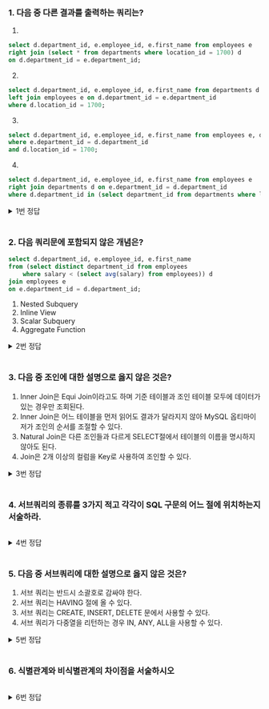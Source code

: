 ### <b>1</b>. 다음 중 다른 결과를 출력하는 쿼리는?

1.

```sql
select d.department_id, e.employee_id, e.first_name from employees e
right join (select * from departments where location_id = 1700) d
on d.department_id = e.department_id;
```

2.

```sql
select d.department_id, e.employee_id, e.first_name from departments d
left join employees e on d.department_id = e.department_id
where d.location_id = 1700;
```

3.

```sql
select d.department_id, e.employee_id, e.first_name from employees e, departments d
where e.department_id = d.department_id
and d.location_id = 1700;
```

4.

```sql
select d.department_id, e.employee_id, e.first_name from employees e
right join departments d on e.department_id = d.department_id
where d.department_id in (select department_id from departments where location_id = 1700);
```

<details>
<summary>1번 정답</summary>
<b>3번</b>.<br>
3번의 경우 inner join으로 join되며, location_id가 1700인 부서 중 employees 테이블에서 참조하지 않는 부서는 출력하지 않는다.
</details>

<br>

### <b>2</b>. 다음 쿼리문에 포함되지 않은 개념은?

```sql
select d.department_id, e.employee_id, e.first_name
from (select distinct department_id from employees
	where salary < (select avg(salary) from employees)) d
join employees e
on e.department_id = d.department_id;
```

1. Nested Subquery
2. Inline View
3. Scalar Subquery
4. Aggregate Function

<details>
<summary>2번 정답</summary>
<b>3번</b>. Scalar Subquery<br>
스칼라 서브쿼리는 SELECT 절에 서브쿼리를 사용하는 것을 의미한다.
</details>

<br>

### <b>3</b>. 다음 중 조인에 대한 설명으로 옳지 않은 것은?

1. Inner Join은 Equi Join이라고도 하며 기준 테이블과 조인 테이블 모두에 데이터가 있는 경우만 조회된다.
2. Inner Join은 어느 테이블을 먼저 읽어도 결과가 달라지지 않아 MySQL 옵티마이저가 조인의 순서를 조절할 수 있다.
3. Natural Join은 다른 조인들과 다르게 SELECT절에서 테이블의 이름을 명시하지 않아도 된다.
4. Join은 2개 이상의 컬럼을 Key로 사용하여 조인할 수 있다.

<details>
<summary>3번 정답</summary>
<b>1번</b>. Inner Join은 Equi Join이라고도 하며 기준 테이블과 조인 테이블 모두에 데이터가 있는 경우만 조회된다.<br>
Inner Join과 Equi Join은 다른 개념이다.
</details>

<br>

### <b>4</b>. 서브쿼리의 종류를 3가지 적고 각각이 SQL 구문의 어느 절에 위치하는지 서술하라.

```

```

<details>
<summary>4번 정답</summary>
<b>중첩 서브 쿼리(Nested Subquery)</b>. WHERE 절<br>
<b>인라인 뷰(Inline View)</b>. FROM 절<br>
<b>스칼라 서브 쿼리(Scalar Subquery)</b>. SELECT 절<br>
</details>

<br>

### <b>5</b>. 다음 중 서브쿼리에 대한 설명으로 옳지 않은 것은?

1. 서브 쿼리는 반드시 소괄호로 감싸야 한다.
2. 서브 쿼리는 HAVING 절에 올 수 있다.
3. 서브 쿼리는 CREATE, INSERT, DELETE 문에서 사용할 수 있다.
4. 서브 쿼리가 다중열을 리턴하는 경우 IN, ANY, ALL을 사용할 수 있다.

<details>
<summary>5번 정답</summary>
<b>4번</b>. 서브 쿼리가 다중열을 리턴하는 경우 IN, ANY, ALL을 사용할 수 있다.<br>
다중열을 리턴하는 경우 IN은 사용할 수 있으나 ANY와 ALL은 사용할 수 없다.
</details>

<br>

### <b>6</b>. 식별관계와 비식별관계의 차이점을 서술하시오

```

```

<details>
<summary>6번 정답</summary>
식별관계에서는 부모테이블의 기본키 또는 유니크 키를 자식테이블의 기본키로 사용 하는 것이고, 비식별관계는 부모테이블의 기본키 또는 유니크 키를 기본키가 아닌 외래키로 사용하는 것이다.<br>
ER 다이어그램에서 식별관계는 실선으로, 비식별관계는 점선으로 표현한다.
</details>

<br>
